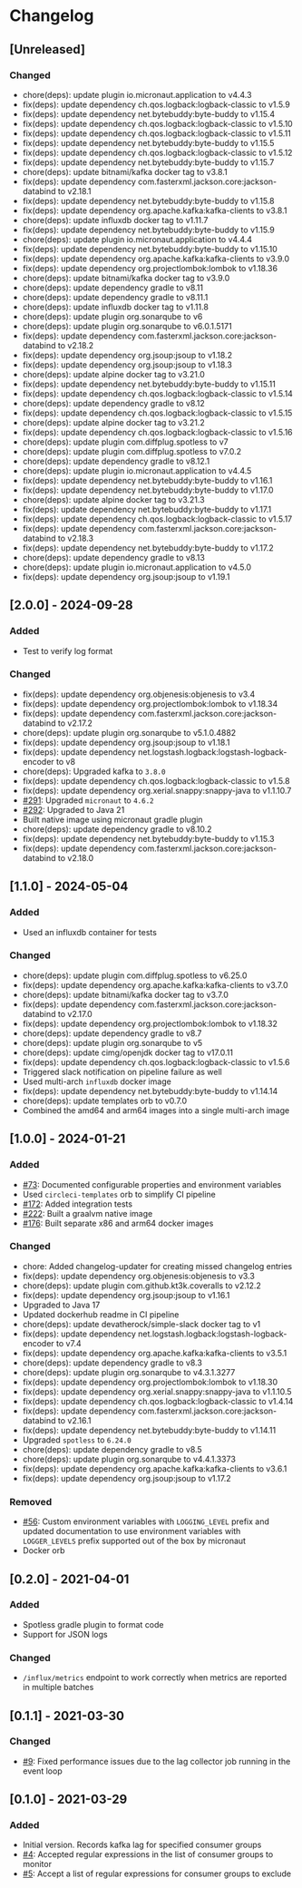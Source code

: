 # Changelog

## [Unreleased]
### Changed
- chore(deps): update plugin io.micronaut.application to v4.4.3
- fix(deps): update dependency ch.qos.logback:logback-classic to v1.5.9
- fix(deps): update dependency net.bytebuddy:byte-buddy to v1.15.4
- fix(deps): update dependency ch.qos.logback:logback-classic to v1.5.10
- fix(deps): update dependency ch.qos.logback:logback-classic to v1.5.11
- fix(deps): update dependency net.bytebuddy:byte-buddy to v1.15.5
- fix(deps): update dependency ch.qos.logback:logback-classic to v1.5.12
- fix(deps): update dependency net.bytebuddy:byte-buddy to v1.15.7
- chore(deps): update bitnami/kafka docker tag to v3.8.1
- fix(deps): update dependency com.fasterxml.jackson.core:jackson-databind to v2.18.1
- fix(deps): update dependency net.bytebuddy:byte-buddy to v1.15.8
- fix(deps): update dependency org.apache.kafka:kafka-clients to v3.8.1
- chore(deps): update influxdb docker tag to v1.11.7
- fix(deps): update dependency net.bytebuddy:byte-buddy to v1.15.9
- chore(deps): update plugin io.micronaut.application to v4.4.4
- fix(deps): update dependency net.bytebuddy:byte-buddy to v1.15.10
- fix(deps): update dependency org.apache.kafka:kafka-clients to v3.9.0
- fix(deps): update dependency org.projectlombok:lombok to v1.18.36
- chore(deps): update bitnami/kafka docker tag to v3.9.0
- chore(deps): update dependency gradle to v8.11
- chore(deps): update dependency gradle to v8.11.1
- chore(deps): update influxdb docker tag to v1.11.8
- chore(deps): update plugin org.sonarqube to v6
- chore(deps): update plugin org.sonarqube to v6.0.1.5171
- fix(deps): update dependency com.fasterxml.jackson.core:jackson-databind to v2.18.2
- fix(deps): update dependency org.jsoup:jsoup to v1.18.2
- fix(deps): update dependency org.jsoup:jsoup to v1.18.3
- chore(deps): update alpine docker tag to v3.21.0
- fix(deps): update dependency net.bytebuddy:byte-buddy to v1.15.11
- fix(deps): update dependency ch.qos.logback:logback-classic to v1.5.14
- chore(deps): update dependency gradle to v8.12
- fix(deps): update dependency ch.qos.logback:logback-classic to v1.5.15
- chore(deps): update alpine docker tag to v3.21.2
- fix(deps): update dependency ch.qos.logback:logback-classic to v1.5.16
- chore(deps): update plugin com.diffplug.spotless to v7
- chore(deps): update plugin com.diffplug.spotless to v7.0.2
- chore(deps): update dependency gradle to v8.12.1
- chore(deps): update plugin io.micronaut.application to v4.4.5
- fix(deps): update dependency net.bytebuddy:byte-buddy to v1.16.1
- fix(deps): update dependency net.bytebuddy:byte-buddy to v1.17.0
- chore(deps): update alpine docker tag to v3.21.3
- fix(deps): update dependency net.bytebuddy:byte-buddy to v1.17.1
- fix(deps): update dependency ch.qos.logback:logback-classic to v1.5.17
- fix(deps): update dependency com.fasterxml.jackson.core:jackson-databind to v2.18.3
- fix(deps): update dependency net.bytebuddy:byte-buddy to v1.17.2
- chore(deps): update dependency gradle to v8.13
- chore(deps): update plugin io.micronaut.application to v4.5.0
- fix(deps): update dependency org.jsoup:jsoup to v1.19.1

## [2.0.0] - 2024-09-28
### Added
- Test to verify log format

### Changed
- fix(deps): update dependency org.objenesis:objenesis to v3.4
- fix(deps): update dependency org.projectlombok:lombok to v1.18.34
- fix(deps): update dependency com.fasterxml.jackson.core:jackson-databind to v2.17.2
- chore(deps): update plugin org.sonarqube to v5.1.0.4882
- fix(deps): update dependency org.jsoup:jsoup to v1.18.1
- fix(deps): update dependency net.logstash.logback:logstash-logback-encoder to v8
- chore(deps): Upgraded kafka to `3.8.0`
- fix(deps): update dependency ch.qos.logback:logback-classic to v1.5.8
- fix(deps): update dependency org.xerial.snappy:snappy-java to v1.1.10.7
- [#291](https://github.com/devatherock/kafka-lag-monitor/issues/291): Upgraded `micronaut` to `4.6.2`
- [#292](https://github.com/devatherock/kafka-lag-monitor/issues/292): Upgraded to Java 21
- Built native image using micronaut gradle plugin
- chore(deps): update dependency gradle to v8.10.2
- fix(deps): update dependency net.bytebuddy:byte-buddy to v1.15.3
- fix(deps): update dependency com.fasterxml.jackson.core:jackson-databind to v2.18.0

## [1.1.0] - 2024-05-04
### Added
- Used an influxdb container for tests

### Changed
- chore(deps): update plugin com.diffplug.spotless to v6.25.0
- fix(deps): update dependency org.apache.kafka:kafka-clients to v3.7.0
- chore(deps): update bitnami/kafka docker tag to v3.7.0
- fix(deps): update dependency com.fasterxml.jackson.core:jackson-databind to v2.17.0
- fix(deps): update dependency org.projectlombok:lombok to v1.18.32
- chore(deps): update dependency gradle to v8.7
- chore(deps): update plugin org.sonarqube to v5
- chore(deps): update cimg/openjdk docker tag to v17.0.11
- fix(deps): update dependency ch.qos.logback:logback-classic to v1.5.6
- Triggered slack notification on pipeline failure as well
- Used multi-arch `influxdb` docker image
- fix(deps): update dependency net.bytebuddy:byte-buddy to v1.14.14
- chore(deps): update templates orb to v0.7.0
- Combined the amd64 and arm64 images into a single multi-arch image

## [1.0.0] - 2024-01-21
### Added
- [#73](https://github.com/devatherock/kafka-lag-monitor/issues/73): Documented configurable properties and environment variables
- Used `circleci-templates` orb to simplify CI pipeline
- [#172](https://github.com/devatherock/kafka-lag-monitor/issues/172): Added integration tests
- [#222](https://github.com/devatherock/kafka-lag-monitor/issues/222): Built a graalvm native image
- [#176](https://github.com/devatherock/kafka-lag-monitor/issues/176): Built separate x86 and arm64 docker images

### Changed
- chore: Added changelog-updater for creating missed changelog entries
- fix(deps): update dependency org.objenesis:objenesis to v3.3
- chore(deps): update plugin com.github.kt3k.coveralls to v2.12.2
- fix(deps): update dependency org.jsoup:jsoup to v1.16.1
- Upgraded to Java 17
- Updated dockerhub readme in CI pipeline
- chore(deps): update devatherock/simple-slack docker tag to v1
- fix(deps): update dependency net.logstash.logback:logstash-logback-encoder to v7.4
- fix(deps): update dependency org.apache.kafka:kafka-clients to v3.5.1
- chore(deps): update dependency gradle to v8.3
- chore(deps): update plugin org.sonarqube to v4.3.1.3277
- fix(deps): update dependency org.projectlombok:lombok to v1.18.30
- fix(deps): update dependency org.xerial.snappy:snappy-java to v1.1.10.5
- fix(deps): update dependency ch.qos.logback:logback-classic to v1.4.14
- fix(deps): update dependency com.fasterxml.jackson.core:jackson-databind to v2.16.1
- fix(deps): update dependency net.bytebuddy:byte-buddy to v1.14.11
- Upgraded `spotless` to `6.24.0`
- chore(deps): update dependency gradle to v8.5
- chore(deps): update plugin org.sonarqube to v4.4.1.3373
- fix(deps): update dependency org.apache.kafka:kafka-clients to v3.6.1
- fix(deps): update dependency org.jsoup:jsoup to v1.17.2

### Removed
- [#56](https://github.com/devatherock/kafka-lag-monitor/issues/56): Custom environment variables with `LOGGING_LEVEL` prefix and updated documentation to use environment variables with `LOGGER_LEVELS` prefix supported out of the box by micronaut
- Docker orb

## [0.2.0] - 2021-04-01
### Added
- Spotless gradle plugin to format code
- Support for JSON logs

### Changed
- `/influx/metrics` endpoint to work correctly when metrics are reported in multiple batches

## [0.1.1] - 2021-03-30
### Changed
- [#9](https://github.com/devatherock/kafka-lag-monitor/issues/9): Fixed performance issues due to the lag collector job running in the event loop

## [0.1.0] - 2021-03-29
### Added
- Initial version. Records kafka lag for specified consumer groups
- [#4](https://github.com/devatherock/kafka-lag-monitor/issues/4): Accepted regular expressions in the list of consumer groups to monitor
- [#5](https://github.com/devatherock/kafka-lag-monitor/issues/5): Accept a list of regular expressions for consumer groups to exclude